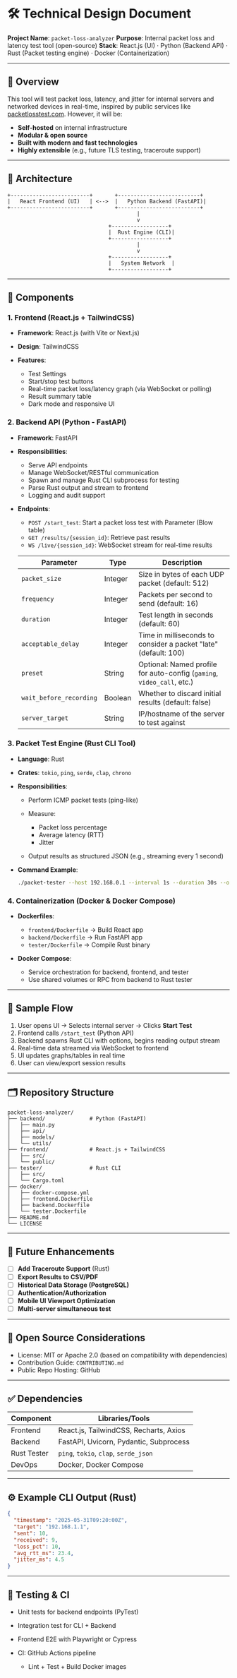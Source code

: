 # 🛠️ Technical Design Document

**Project Name**: `packet-loss-analyzer`
**Purpose**: Internal packet loss and latency test tool (open-source)
**Stack**: React.js (UI) · Python (Backend API) · Rust (Packet testing engine) · Docker (Containerization)

---

## 📌 Overview

This tool will test packet loss, latency, and jitter for internal servers and networked devices in real-time, inspired by public services like [packetlosstest.com](https://packetlosstest.com). However, it will be:

- **Self-hosted** on internal infrastructure
- **Modular & open source**
- **Built with modern and fast technologies**
- **Highly extensible** (e.g., future TLS testing, traceroute support)

---

## 🧱 Architecture

```
+-------------------------+       +--------------------------+
|   React Frontend (UI)   | <-->  |   Python Backend (FastAPI)|
+-------------------------+       +--------------------------+
                                         |
                                         v
                                +------------------+
                                |  Rust Engine (CLI)|
                                +------------------+
                                         |
                                         v
                                +------------------+
                                |   System Network  |
                                +------------------+
```

---

## 🧩 Components

### 1. Frontend (React.js + TailwindCSS)

- **Framework**: React.js (with Vite or Next.js)
- **Design**: TailwindCSS
- **Features**:

  - Test Settings
  - Start/stop test buttons
  - Real-time packet loss/latency graph (via WebSocket or polling)
  - Result summary table
  - Dark mode and responsive UI

### 2. Backend API (Python - FastAPI)

- **Framework**: FastAPI
- **Responsibilities**:

  - Serve API endpoints
  - Manage WebSocket/RESTful communication
  - Spawn and manage Rust CLI subprocess for testing
  - Parse Rust output and stream to frontend
  - Logging and audit support

- **Endpoints**:

  - `POST /start_test`: Start a packet loss test with Parameter (Blow table)
  - `GET /results/{session_id}`: Retrieve past results
  - `WS /live/{session_id}`: WebSocket stream for real-time results

  | Parameter               | Type    | Description                                                            |
  | ----------------------- | ------- | ---------------------------------------------------------------------- |
  | `packet_size`           | Integer | Size in bytes of each UDP packet (default: 512)                        |
  | `frequency`             | Integer | Packets per second to send (default: 16)                               |
  | `duration`              | Integer | Test length in seconds (default: 60)                                   |
  | `acceptable_delay`      | Integer | Time in milliseconds to consider a packet "late" (default: 100)        |
  | `preset`                | String  | Optional: Named profile for auto-config (`gaming`, `video_call`, etc.) |
  | `wait_before_recording` | Boolean | Whether to discard initial results (default: false)                    |
  | `server_target`         | String  | IP/hostname of the server to test against                              |

### 3. Packet Test Engine (Rust CLI Tool)

- **Language**: Rust
- **Crates**: `tokio`, `ping`, `serde`, `clap`, `chrono`
- **Responsibilities**:

  - Perform ICMP packet tests (ping-like)
  - Measure:

    - Packet loss percentage
    - Average latency (RTT)
    - Jitter

  - Output results as structured JSON (e.g., streaming every 1 second)

- **Command Example**:

  ```bash
  ./packet-tester --host 192.168.0.1 --interval 1s --duration 30s --output json
  ```

### 4. Containerization (Docker & Docker Compose)

- **Dockerfiles**:

  - `frontend/Dockerfile` → Build React app
  - `backend/Dockerfile` → Run FastAPI app
  - `tester/Dockerfile` → Compile Rust binary

- **Docker Compose**:

  - Service orchestration for backend, frontend, and tester
  - Use shared volumes or RPC from backend to Rust tester

---

## 🧪 Sample Flow

1. User opens UI → Selects internal server → Clicks **Start Test**
2. Frontend calls `/start_test` (Python API)
3. Backend spawns Rust CLI with options, begins reading output stream
4. Real-time data streamed via WebSocket to frontend
5. UI updates graphs/tables in real time
6. User can view/export session results

---

## 🗂️ Repository Structure

```
packet-loss-analyzer/
├── backend/              # Python (FastAPI)
│   ├── main.py
│   ├── api/
│   ├── models/
│   └── utils/
├── frontend/             # React.js + TailwindCSS
│   ├── src/
│   └── public/
├── tester/               # Rust CLI
│   ├── src/
│   └── Cargo.toml
├── docker/
│   ├── docker-compose.yml
│   ├── frontend.Dockerfile
│   ├── backend.Dockerfile
│   └── tester.Dockerfile
├── README.md
└── LICENSE
```

---

## 🚀 Future Enhancements

- [ ] **Add Traceroute Support** (Rust)
- [ ] **Export Results to CSV/PDF**
- [ ] **Historical Data Storage (PostgreSQL)**
- [ ] **Authentication/Authorization**
- [ ] **Mobile UI Viewport Optimization**
- [ ] **Multi-server simultaneous test**

---

## 📜 Open Source Considerations

- License: MIT or Apache 2.0 (based on compatibility with dependencies)
- Contribution Guide: `CONTRIBUTING.md`
- Public Repo Hosting: GitHub

---

## ✅ Dependencies

| Component   | Libraries/Tools                        |
| ----------- | -------------------------------------- |
| Frontend    | React.js, TailwindCSS, Recharts, Axios |
| Backend     | FastAPI, Uvicorn, Pydantic, Subprocess |
| Rust Tester | `ping`, `tokio`, `clap`, `serde_json`  |
| DevOps      | Docker, Docker Compose                 |

---

## ⚙️ Example CLI Output (Rust)

```json
{
  "timestamp": "2025-05-31T09:20:00Z",
  "target": "192.168.1.1",
  "sent": 10,
  "received": 9,
  "loss_pct": 10,
  "avg_rtt_ms": 23.4,
  "jitter_ms": 4.5
}
```

---

## 🧪 Testing & CI

- Unit tests for backend endpoints (PyTest)
- Integration test for CLI + Backend
- Frontend E2E with Playwright or Cypress
- CI: GitHub Actions pipeline

  - Lint + Test + Build Docker images
